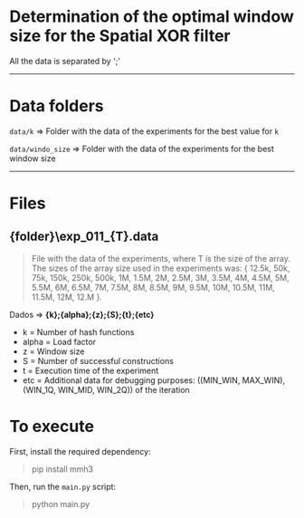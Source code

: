 # Determination of the optimal window size for the Spatial XOR filter

All the data is separated by ';'


---
# Data folders

`data/k` => Folder with the data of the experiments for the best value for `k`

`data/windo_size` => Folder with the data of the experiments for the best window size


---
# Files
## {folder}\exp_011_{T}.data
> File with the data of the experiments, where T is the size of the array.
> The sizes of the array size used in the experiments was: 
{ 12.5k, 50k, 75k, 150k, 250k, 500k, 1M, 1.5M, 2M, 2.5M, 3M, 3.5M, 4M, 4.5M, 5M, 5.5M, 6M, 6.5M, 7M, 7.5M, 8M, 8.5M, 9M, 9.5M, 10M, 10.5M, 11M, 11.5M, 12M, 12.M }.

Dados => **{k};{alpha};{z};{S};{t};{etc}**

- k = Number of hash functions
- alpha = Load factor
- z = Window size
- S = Number of successful constructions
- t = Execution time of the experiment
- etc = Additional data for debugging purposes: ((MIN_WIN, MAX_WIN), (WIN_1Q, WIN_MID, WIN_2Q)) of the iteration


# To execute
First, install the required dependency:
> pip install mmh3

Then, run the `main.py` script:
> python main.py